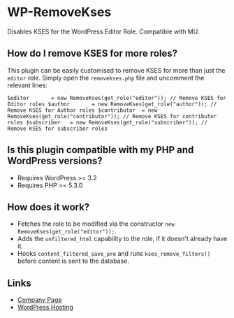 WP-RemoveKses
=============

Disables KSES for the WordPress Editor Role. Compatible with MU.

## How do I remove KSES for more roles?

This plugin can be easily customised to remove KSES for more than just the `editor` role. Simply open the `removekses.php` file and uncomment the relevant lines:

``
  $editor       = new RemoveKses(get_role("editor")); // Remove KSES for Editor roles
  $author       = new RemoveKses(get_role("author")); // Remove KSES for Author roles
  $contributor  = new RemoveKses(get_role("contributor")); // Remove KSES for contributor roles
  $subscriber   = new RemoveKses(get_role("subscriber")); // Remove KSES for subscriber roles
``

## Is this plugin compatible with my PHP and WordPress versions?

* Requires WordPress >= 3.2
* Requires PHP >= 5.3.0

## How does it work?

* Fetches the role to be modified via the constructor `new RemoveKses(get_role("editor"));`.
* Adds the `unfiltered_html` capability to the role, if it doesn't already have it.
* Hooks `content_filtered_save_pre` and runs `kses_remove_filters()` before content is sent to the database.

## Links

+ [Company Page](http://ausweb.com.au/)
+ [WordPress Hosting](http://ausweb.com.au/web-applications/wordpress-hosting/)
